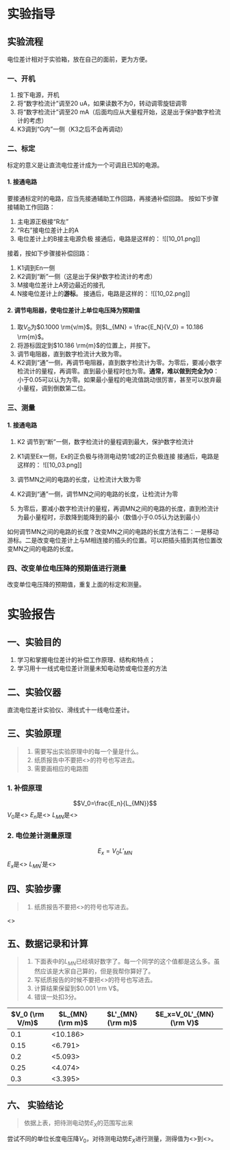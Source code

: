
# 实验指导

## 实验流程

电位差计相对于实验箱，放在自己的面前，更为方便。

### 一、开机

1. 按下电源，开机
2. 将“数字检流计”调至20 uA，如果读数不为0，转动调零旋钮调零
3. 将“数字检流计”调至20 mA（后面均应从大量程开始，这是出于保护数字检流计的考虑）
4. K3调到“G内”一侧（K3之后不会再调动）

### 二、标定

标定的意义是让直流电位差计成为一个可调且已知的电源。

#### 1. 接通电路

要接通标定时的电路，应当先接通辅助工作回路，再接通补偿回路。
按如下步骤接辅助工作回路：

1. 主电源正极接“R左”
2. “R右”接电位差计上的A
3. 电位差计上的B接主电源负极
   接通后，电路是这样的：
   ![[10_01.png]]

接着，按如下步骤接补偿回路：

1. K1调到En一侧
2. K2调到“断”一侧（这是出于保护数字检流计的考虑）
3. M接电位差计上A旁边最近的接孔
4. N接电位差计上的**游标**。
   接通后，电路是这样的：
   ![[10_02.png]]

#### 2. 调节电阻器，使电位差计上单位电压降为预期值

1. 取$V_0$为$0.1000 \rm{v/m}$。则$L_{MN} = \frac{E_N}{V_0} = 10.186 \rm{m}$。
2. 将游标固定到$10.186 \rm{m}$的位置上，并按下。
3. 调节电阻器，直到数字检流计大致为零。
4. K2调到“通”一侧，再调节电阻器，直到数字检流计为零。为零后，要减小数字检流计的量程，再调零。直到最小量程时也为零。**通常，难以做到完全为0**：小于0.05可以认为为零。如果最小量程的电流值跳动很厉害，甚至可以放弃最小量程，调到倒数第二位。

### 三、测量

#### 1. 接通电路

1. K2 调节到“断”一侧，数字检流计的量程调到最大，保护数字检流计
2. K1调至Ex一侧，Ex的正负极与待测电动势1或2的正负极连接
   接通后，电路是这样的：
   ![[10_03.png]]

3. 调节MN之间的电路的长度，让检流计大致为零
4. K2调到“通”一侧，调节MN之间的电路的长度，让检流计为零
5. 为零后，要减小数字检流计的量程，再调MN之间的电路的长度，直到检流计为最小量程时，示数降到能降到的最小（数值小于0.05认为达到最小）

如何调节MN之间的电路的长度？改变MN之间的电路的长度方法有二：一是移动游标。二是改变电位差计上与M相连接的插头的位置。可以把插头插到其他位置改变MN之间的电路的长度。

### 四、改变单位电压降的预期值进行测量

改变单位电压降的预期值，重复上面的标定和测量。

# 实验报告

## 一、实验目的

1. 学习和掌握电位差计的补偿工作原理、结构和特点；
2. 学习用十一线式电位差计测量未知电动势或电位差的方法

## 二、实验仪器

直流电位差计实验仪、滑线式十一线电位差计。

## 三、实验原理

>1. 需要写出实验原理中的每一个量是什么。
>2. 纸质报告中不要把<>的符号也写进去。
>3. 需要画相应的电路图

### 1. 补偿原理

$$V_0=\frac{E_n}{L_{MN}}$$
$V_0$是<>
$E_n$是<>
$L_{MN}$是<>
### 2. 电位差计测量原理
$$E_x=V_0L'_{MN}$$
$E_x$是<>
$L_{MN}'$是<>

## 四、实验步骤

>1. 纸质报告不要把<>的符号也写进去。

<>

## 五、数据记录和计算

> 1. 下面表中的$L_{MN}$已经填好数字了。每一个同学的这个值都是这么多。虽然应该是大家自己算的，但是我帮你算好了。
> 2. 写纸质报告的时候不要把<>的符号也写进去。
> 3. 计算结果保留到$0.001 \rm V$。
> 4. 错误一处扣3分。

| $V_0 (\rm V/m)$ | $L_{MN} (\rm m)$ | $L'_{MN}(\rm m)$ | $E_x=V_0L'_{MN} (\rm V)$ |
| --------------- | ---------------- | ---------------- | ------------------------ |
| $0.1$           | <10.186>         |                  |                          |
| $0.15$          | <6.791>          |                  |                          |
| $0.2$           | <5.093>          |                  |                          |
| $0.25$          | <4.074>          |                  |                          |
| $0.3$           | <3.395>          |                  |                          |

## 六、 实验结论

> 依据上表，把待测电动势$E_X$的范围写出来

尝试不同的单位长度电压降$V_0$，对待测电动势$E_X$进行测量，测得值为<>到<>。